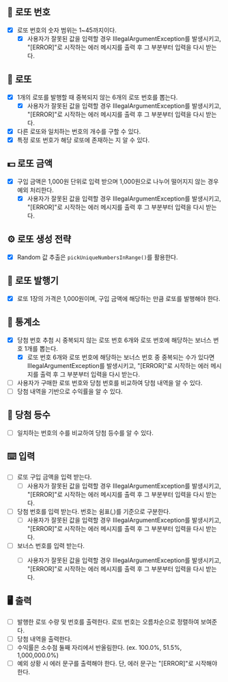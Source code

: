## 🔢 로또 번호
- [x] 로또 번호의 숫자 범위는 1~45까지이다.
  - [x] 사용자가 잘못된 값을 입력할 경우 IllegalArgumentException를 발생시키고, "[ERROR]"로 시작하는 에러 메시지를 출력 후 그 부분부터 입력을 다시 받는다.

## 🎯 로또
- [x] 1개의 로또를 발행할 때 중복되지 않는 6개의 로또 번호를 뽑는다.
  - [x] 사용자가 잘못된 값을 입력할 경우 IllegalArgumentException를 발생시키고, "[ERROR]"로 시작하는 에러 메시지를 출력 후 그 부분부터 입력을 다시 받는다.
- [x] 다른 로또와 일치하는 번호의 개수를 구할 수 있다.
- [x] 특정 로또 번호가 해당 로또에 존재하는 지 알 수 있다.

## 💵 로또 금액
- [x] 구입 금액은 1,000원 단위로 입력 받으며 1,000원으로 나누어 떨어지지 않는 경우 예외 처리한다.
  - [x] 사용자가 잘못된 값을 입력할 경우 IllegalArgumentException를 발생시키고, "[ERROR]"로 시작하는 에러 메시지를 출력 후 그 부분부터 입력을 다시 받는다.

## ⚙️ 로또 생성 전략
- [x] Random 값 추출은 `pickUniqueNumbersInRange()`를 활용한다.

## 🧾 로또 발행기
- [x] 로또 1장의 가격은 1,000원이며, 구입 금액에 해당하는 만큼 로또를 발행해야 한다.

## 🏢 통계소
- [x] 당첨 번호 추첨 시 중복되지 않는 로또 번호 6개와 로또 번호에 해당하는 보너스 번호 1개를 뽑는다.
  - [x] 로또 번호 6개와 로또 번호에 해당하는 보너스 번호 중 중복되는 수가 있다면 IllegalArgumentException를 발생시키고, "[ERROR]"로 시작하는 에러 메시지를 출력 후 그 부분부터 입력을 다시 받는다.
- [ ] 사용자가 구매한 로또 번호와 당첨 번호를 비교하여 당첨 내역을 알 수 있다.
- [ ] 당첨 내역을 기반으로 수익률을 알 수 있다.

## 🥇 당첨 등수
- [ ] 일치하는 번호의 수를 비교하여 당첨 등수를 알 수 있다.


## ⌨️ 입력
- [ ] 로또 구입 금액을 입력 받는다.
  - [ ] 사용자가 잘못된 값을 입력할 경우 IllegalArgumentException를 발생시키고, "[ERROR]"로 시작하는 에러 메시지를 출력 후 그 부분부터 입력을 다시 받는다.
- [ ] 당첨 번호를 입력 받는다. 번호는 쉼표(,)를 기준으로 구분한다.
  - [ ] 사용자가 잘못된 값을 입력할 경우 IllegalArgumentException를 발생시키고, "[ERROR]"로 시작하는 에러 메시지를 출력 후 그 부분부터 입력을 다시 받는다.
- [ ] 보너스 번호를 입력 받는다.
  - [ ] 사용자가 잘못된 값을 입력할 경우 IllegalArgumentException를 발생시키고, "[ERROR]"로 시작하는 에러 메시지를 출력 후 그 부분부터 입력을 다시 받는다.


## 🖥 출력
- [ ] 발행한 로또 수량 및 번호를 출력한다. 로또 번호는 오름차순으로 정렬하여 보여준다.
- [ ] 당첨 내역을 출력한다.
- [ ] 수익률은 소수점 둘째 자리에서 반올림한다. (ex. 100.0%, 51.5%, 1,000,000.0%)
- [ ] 예외 상황 시 에러 문구를 출력해야 한다. 단, 에러 문구는 "[ERROR]"로 시작해야 한다.